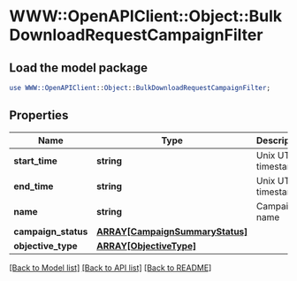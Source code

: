 # WWW::OpenAPIClient::Object::BulkDownloadRequestCampaignFilter

## Load the model package
```perl
use WWW::OpenAPIClient::Object::BulkDownloadRequestCampaignFilter;
```

## Properties
Name | Type | Description | Notes
------------ | ------------- | ------------- | -------------
**start_time** | **string** | Unix UTC timestamp. | [optional] 
**end_time** | **string** | Unix UTC timestamp. | [optional] 
**name** | **string** | Campaign name | [optional] 
**campaign_status** | [**ARRAY[CampaignSummaryStatus]**](CampaignSummaryStatus.md) |  | [optional] 
**objective_type** | [**ARRAY[ObjectiveType]**](ObjectiveType.md) |  | [optional] 

[[Back to Model list]](../README.md#documentation-for-models) [[Back to API list]](../README.md#documentation-for-api-endpoints) [[Back to README]](../README.md)


